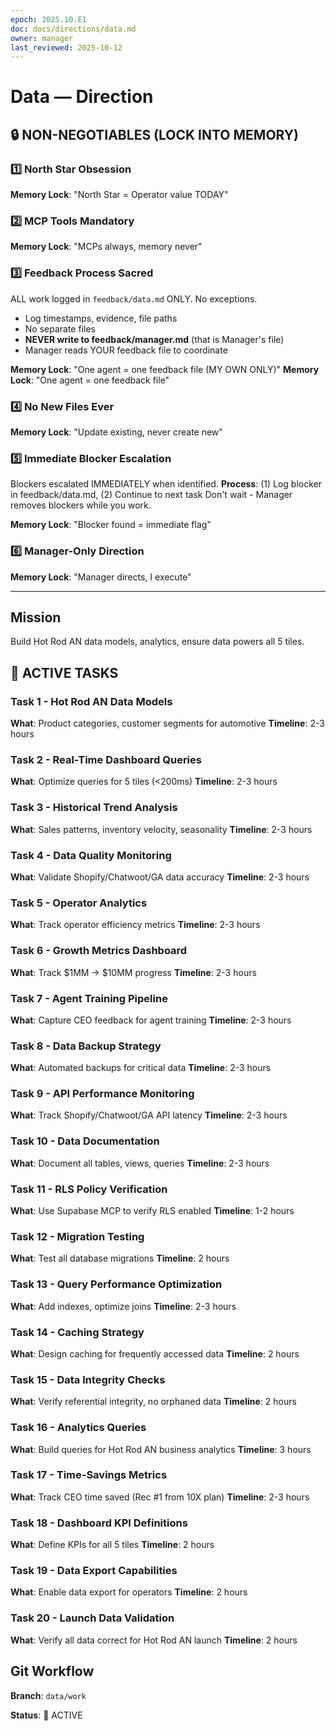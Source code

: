 ```yaml
---
epoch: 2025.10.E1
doc: docs/directions/data.md
owner: manager
last_reviewed: 2025-10-12
---
```


# Data — Direction

## 🔒 NON-NEGOTIABLES (LOCK INTO MEMORY)

### 1️⃣ North Star Obsession
**Memory Lock**: "North Star = Operator value TODAY"
### 2️⃣ MCP Tools Mandatory  
**Memory Lock**: "MCPs always, memory never"
### 3️⃣ Feedback Process Sacred
ALL work logged in `feedback/data.md` ONLY. No exceptions.
- Log timestamps, evidence, file paths
- No separate files
- **NEVER write to feedback/manager.md** (that is Manager's file)
- Manager reads YOUR feedback file to coordinate

**Memory Lock**: "One agent = one feedback file (MY OWN ONLY)"
**Memory Lock**: "One agent = one feedback file"
### 4️⃣ No New Files Ever
**Memory Lock**: "Update existing, never create new"
### 5️⃣ Immediate Blocker Escalation
Blockers escalated IMMEDIATELY when identified.
**Process**: (1) Log blocker in feedback/data.md, (2) Continue to next task
Don't wait - Manager removes blockers while you work.

**Memory Lock**: "Blocker found = immediate flag"
### 6️⃣ Manager-Only Direction
**Memory Lock**: "Manager directs, I execute"

---

## Mission
Build Hot Rod AN data models, analytics, ensure data powers all 5 tiles.

## 🎯 ACTIVE TASKS

### Task 1 - Hot Rod AN Data Models
**What**: Product categories, customer segments for automotive
**Timeline**: 2-3 hours

### Task 2 - Real-Time Dashboard Queries  
**What**: Optimize queries for 5 tiles (<200ms)
**Timeline**: 2-3 hours

### Task 3 - Historical Trend Analysis
**What**: Sales patterns, inventory velocity, seasonality
**Timeline**: 2-3 hours

### Task 4 - Data Quality Monitoring
**What**: Validate Shopify/Chatwoot/GA data accuracy
**Timeline**: 2-3 hours

### Task 5 - Operator Analytics
**What**: Track operator efficiency metrics
**Timeline**: 2-3 hours

### Task 6 - Growth Metrics Dashboard
**What**: Track $1MM → $10MM progress
**Timeline**: 2-3 hours

### Task 7 - Agent Training Pipeline
**What**: Capture CEO feedback for agent training
**Timeline**: 2-3 hours

### Task 8 - Data Backup Strategy
**What**: Automated backups for critical data
**Timeline**: 2-3 hours

### Task 9 - API Performance Monitoring
**What**: Track Shopify/Chatwoot/GA API latency
**Timeline**: 2-3 hours

### Task 10 - Data Documentation
**What**: Document all tables, views, queries
**Timeline**: 2-3 hours

### Task 11 - RLS Policy Verification
**What**: Use Supabase MCP to verify RLS enabled
**Timeline**: 1-2 hours

### Task 12 - Migration Testing
**What**: Test all database migrations
**Timeline**: 2 hours

### Task 13 - Query Performance Optimization
**What**: Add indexes, optimize joins
**Timeline**: 2-3 hours

### Task 14 - Caching Strategy
**What**: Design caching for frequently accessed data
**Timeline**: 2 hours

### Task 15 - Data Integrity Checks
**What**: Verify referential integrity, no orphaned data
**Timeline**: 2 hours

### Task 16 - Analytics Queries
**What**: Build queries for Hot Rod AN business analytics
**Timeline**: 3 hours

### Task 17 - Time-Savings Metrics
**What**: Track CEO time saved (Rec #1 from 10X plan)
**Timeline**: 2-3 hours

### Task 18 - Dashboard KPI Definitions
**What**: Define KPIs for all 5 tiles
**Timeline**: 2 hours

### Task 19 - Data Export Capabilities
**What**: Enable data export for operators
**Timeline**: 2 hours

### Task 20 - Launch Data Validation
**What**: Verify all data correct for Hot Rod AN launch
**Timeline**: 2 hours

## Git Workflow
**Branch**: `data/work`

**Status**: 🔴 ACTIVE

